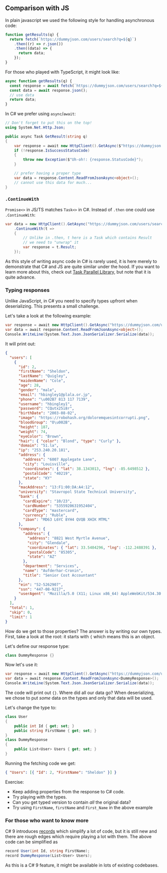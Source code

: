 ## Comparison with JS

In plain javascript we used the following style for handling asynchronous code:

```js
function getResults(q) {
  return fetch(`https://dummyjson.com/users/search?q=${q}`)
    .then((r) => r.json())
    .then((data) => {
      return data;
    });
}
```

For those who played with TypeScript, it might look like:

```ts
async function getResults(q) {
  const response = await fetch(`https://dummyjson.com/users/search?q=${q}`);
  const data = await response.json();
  // use data
  return data;
}
```

In C# we prefer using `async`/`await`:

```csharp
// Don't forget to put this on the top!
using System.Net.Http.Json;

public async Task GetResult(string q)
{
    var response = await new HttpClient().GetAsync($"https://dummyjson.com/users/search?q={q}");
    if (!response.IsSuccessStatusCode)
    {
        throw new Exception($"Uh-oh!: {response.StatusCode}");
    }

    // prefer having a proper type
    var data = response.Content.ReadFromJsonAsync<object>();
    // cannot use this data for much...
}
```

### `.ContinueWith`

`Promise<>` in JS/TS matches `Task<>` in C#. Instead of `.then` one could use `.ContinueWith`:

```csharp
var data = new HttpClient().GetAsync("https://dummyjson.com/users/search?q=Sheldon")
    .ContinueWith(t =>
    {
        // Unlike in .then, t here is a Task which contains Result
        // we need to "unwrap" it
        var response = t.Result;
    });
```

As this style of writing async code in C# is rarely used, it is here merely to
demonstrate that C# and JS are quite similar under the hood. If you want to
learn more about this, check out [Task Parallel Library](https://learn.microsoft.com/en-us/dotnet/standard/parallel-programming/task-parallel-library-tpl), but
note that it is quite advance.

### Typing responses

Unlike JavaScript, in C# you need to specify types upfront when deserializing.
This presents a small challenge.

Let's take a look at the following example:

```csharp
var response = await new HttpClient().GetAsync("https://dummyjson.com/users/search?q=Sheldon");
var data = await response.Content.ReadFromJsonAsync<object>();
Console.WriteLine(System.Text.Json.JsonSerializer.Serialize(data));
```

It will print out:

```json
{
  "users": [
    {
      "id": 2,
      "firstName": "Sheldon",
      "lastName": "Quigley",
      "maidenName": "Cole",
      "age": 28,
      "gender": "male",
      "email": "hbingley1@plala.or.jp",
      "phone": "\u002B7 813 117 7139",
      "username": "hbingley1",
      "password": "CQutx25i8r",
      "birthDate": "2003-08-02",
      "image": "https://robohash.org/doloremquesintcorrupti.png",
      "bloodGroup": "O\u002B",
      "height": 187,
      "weight": 74,
      "eyeColor": "Brown",
      "hair": { "color": "Blond", "type": "Curly" },
      "domain": "51.la",
      "ip": "253.240.20.181",
      "address": {
        "address": "6007 Applegate Lane",
        "city": "Louisville",
        "coordinates": { "lat": 38.1343013, "lng": -85.6498512 },
        "postalCode": "40219",
        "state": "KY"
      },
      "macAddress": "13:F1:00:DA:A4:12",
      "university": "Stavropol State Technical University",
      "bank": {
        "cardExpire": "10/23",
        "cardNumber": "5355920631952404",
        "cardType": "mastercard",
        "currency": "Ruble",
        "iban": "MD63 L6YC 8YH4 QVQB XHIK MTML"
      },
      "company": {
        "address": {
          "address": "8821 West Myrtle Avenue",
          "city": "Glendale",
          "coordinates": { "lat": 33.5404296, "lng": -112.2488391 },
          "postalCode": "85305",
          "state": "AZ"
        },
        "department": "Services",
        "name": "Aufderhar-Cronin",
        "title": "Senior Cost Accountant"
      },
      "ein": "52-5262907",
      "ssn": "447-08-9217",
      "userAgent": "Mozilla/5.0 (X11; Linux x86_64) AppleWebKit/534.30 (KHTML, like Gecko) Ubuntu/11.04 Chromium/12.0.742.112 Chrome/12.0.742.112 Safari/534.30"
    }
  ],
  "total": 1,
  "skip": 0,
  "limit": 1
}
```

How do we get to those properties? The answer is by writing our own types.
First, take a look at the root: it starts with `{` which means this is an object.

Let's define our response type:

```csharp
class DummyResponse {}
```

Now let's use it:

```csharp
var response = await new HttpClient().GetAsync("https://dummyjson.com/users/search?q=Sheldon");
var data = await response.Content.ReadFromJsonAsync<DummyResponse>();
Console.WriteLine(System.Text.Json.JsonSerializer.Serialize(data));
```

The code will print out `{}`. Where did all our data go?
When deserializing, we chose to put _some_ data on the types and only that data will be used.

Let's change the type to:

```csharp
class User
{
    public int Id { get; set; }
    public string FirstName { get; set; }
}
class DummyResponse
{
    public List<User> Users { get; set; }
}
```

Running the fetching code we get:

```json
{ "Users": [{ "Id": 2, "FirstName": "Sheldon" }] }
```

Exercise:

- Keep adding properties from the response to C# code.
- Try playing with the types.
- Can you get typed version to contain _all_ the original data?
- Try using `FirstName`, `firstName` and `First_Name` in the above example

### For those who want to know more

C# 9 introduces [records](https://learn.microsoft.com/en-us/dotnet/csharp/whats-new/tutorials/records) which simplify a lot of code, but it is still new and there are rough edges which require playing a lot with them. The above code can be simplified as

```csharp
record User(int Id, string FirstName);
record DummyResponse(List<User> Users);
```

As this is a C# 9 feature, it might be available in lots of existing codebases.
